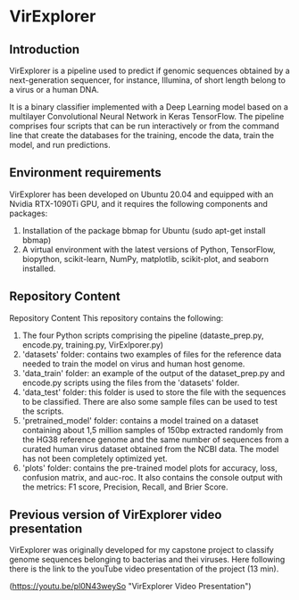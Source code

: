 # VirExplorer 
## Introduction

VirExplorer is a pipeline used to predict if genomic sequences obtained by a next-generation sequencer, for instance, Illumina, of short length belong to a virus or a human DNA.

It is a binary classifier implemented with a Deep Learning model based on a multilayer Convolutional Neural Network in Keras TensorFlow. The pipeline comprises four scripts that can be run interactively or from the command line that create the databases for the training, encode the data, train the model, and run predictions.

## Environment requirements

VirExplorer has been developed on Ubuntu 20.04 and equipped with an Nvidia RTX-1090Ti GPU, and it requires the following components and packages:

1. Installation of the package bbmap for Ubuntu (sudo apt-get install bbmap)
2. A virtual environment with the latest versions of Python, TensorFlow, biopython, scikit-learn, NumPy, matplotlib, scikit-plot, and seaborn installed.

## Repository Content

Repository Content
This repository contains the following:
1. The four Python scripts comprising the pipeline (dataste_prep.py, encode.py, training.py, VirExlporer.py)
2. 'datasets' folder: contains two examples of files for the reference data needed to train the model on virus and human host genome.
3. 'data_train' folder: an example of the output of the dataset_prep.py and encode.py scripts using the files from the 'datasets' folder.
4. 'data_test' folder: this folder is used to store the file with the sequences to be classified. There are also some sample files can be used to test the scripts.
5. 'pretrained_model' folder: contains a model trained on a dataset containing about 1,5 million samples of 150bp extracted randomly from the HG38 reference genome and the same number of sequences from a curated human virus dataset obtained from the NCBI data. The model has not been completely optimized yet.
6. 'plots' folder: contains the pre-trained model plots for accuracy, loss, confusion matrix, and auc-roc. It also contains the console output with the metrics: F1 score, Precision, Recall, and Brier Score.

## Previous version of VirExplorer video presentation

VirExplorer was originally developed for my capstone project to classify genome sequences belonging to bacterias and thei viruses. Here following there is the link to the youTube video presentation of the project (13 min).

(https://youtu.be/pl0N43weySo "VirExplorer Video Presentation")



